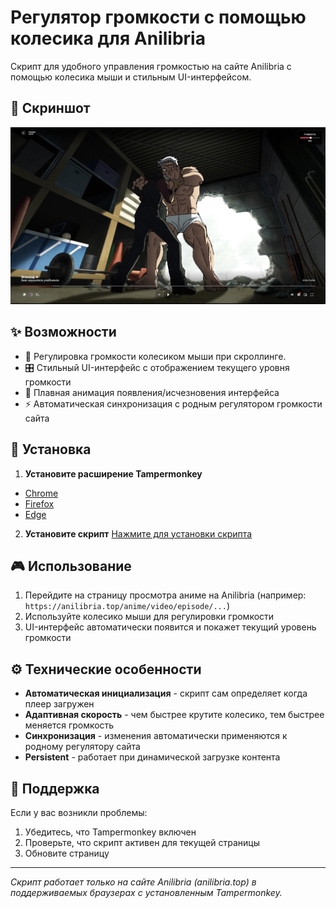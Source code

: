 # Регулятор громкости с помощью колесика для Anilibria

Скрипт для удобного управления громкостью на сайте Anilibria с помощью колесика мыши и стильным UI-интерфейсом.

## 📸 Скриншот

![Скриншот интерфейса](image.png)

## ✨ Возможности

- 📣 Регулировка громкости колесиком мыши при скроллинге.
- 🎛️ Стильный UI-интерфейс с отображением текущего уровня громкости
- 🎯 Плавная анимация появления/исчезновения интерфейса
- ⚡ Автоматическая синхронизация с родным регулятором громкости сайта

## 🚀 Установка

1. **Установите расширение Tampermonkey**
- [Chrome](https://chrome.google.com/webstore/detail/tampermonkey/dhdgffkkebhmkfjojejmpbldmpobfkfo)
- [Firefox](https://addons.mozilla.org/ru/firefox/addon/tampermonkey/)
- [Edge](https://microsoftedge.microsoft.com/addons/detail/tampermonkey/iikmkjmpaadaobahmlepeloendndfphd)

2. **Установите скрипт**
[Нажмите для установки скрипта](https://github.com/ilfae/Volume-Wheel-Control-for-Anilibria/raw/refs/heads/main/Volume_Control_Anilibria.user.js)

## 🎮 Использование

1. Перейдите на страницу просмотра аниме на Anilibria (например: `https://anilibria.top/anime/video/episode/...`)
2. Используйте колесико мыши для регулировки громкости
3. UI-интерфейс автоматически появится и покажет текущий уровень громкости

## ⚙️ Технические особенности

- **Автоматическая инициализация** - скрипт сам определяет когда плеер загружен
- **Адаптивная скорость** - чем быстрее крутите колесико, тем быстрее меняется громкость
- **Синхронизация** - изменения автоматически применяются к родному регулятору сайта
- **Persistent** - работает при динамической загрузке контента

## 🐛 Поддержка

Если у вас возникли проблемы:
1. Убедитесь, что Tampermonkey включен
2. Проверьте, что скрипт активен для текущей страницы
3. Обновите страницу

---

*Скрипт работает только на сайте Anilibria (anilibria.top) в поддерживаемых браузерах с установленным Tampermonkey.*
